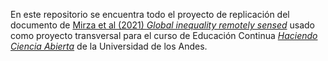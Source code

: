 En este repositorio se encuentra todo el proyecto de replicación del documento 
de [Mirza et al (2021) *Global inequality remotely sensed*](https://www.pnas.org/doi/full/10.1073/pnas.1919913118)
usado como proyecto transversal para el curso de Educación Continua 
[*Haciendo Ciencia Abierta*](https://ignaciomsarmiento.github.io/teaching/HCA)
de la Universidad de los Andes. 
